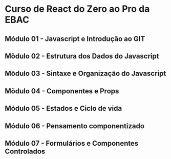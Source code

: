# Curso de React do Zero ao Pro da EBAC

## Módulo 01 - Javascript e Introdução ao GIT

## Mõdulo 02 - Estrutura dos Dados do Javascript

## Mõdulo 03 - Sintaxe e Organização do Javascript

## Mõdulo 04 - Componentes e Props

## Módulo 05 - Estados e Ciclo de vida

## Módulo 06 - Pensamento componentizado

## Módulo 07 - Formulários e Componentes Controlados
